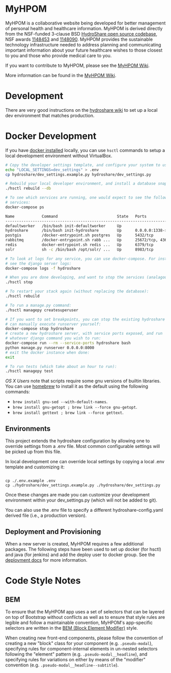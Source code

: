 MyHPOM
============

MyHPOM is a collaborative website being developed for better management of personal health and healthcare information. MyHPOM is derived directly from the NSF-funded 3-clause BSD [HydroShare open source codebase](https://github.com/hydroshare/hydroshare), NSF awards [1148453](https://www.nsf.gov/awardsearch/showAward?AWD_ID=1148453) and [1148090](https://www.nsf.gov/awardsearch/showAward?AWD_ID=1148090). MyHPOM provides the sustainable technology infrastructure needed to address planning and communicating important information about your future healthcare wishes to those closest to you and those who provide medical care to you.

If you want to contribute to MyHPOM, please see the [MyHPOM Wiki](https://github.com/SoftwareResearchInstitute/MyHPOM/wiki/).

More information can be found in the [MyHPOM Wiki](https://github.com/SoftwareResearchInstitute/MyHPOM/wiki/).

Development
===========

There are very good instructions on the [hydroshare
wiki](https://github.com/hydroshare/hydroshare/wiki/getting_started) to set up a
local dev environment that matches production.

Docker Development
==================

If you have [docker installed](https://www.docker.com/community-edition#/download) locally, you can use `hsctl` commands to setup a
local development environment without VirtualBox.

```bash
# Copy the developer settings template, and configure your system to use it:
echo "LOCAL_SETTINGS=dev_settings" > .env
cp hydroshare/dev_settings.example.py hydroshare/dev_settings.py

# Rebuild your local developer environment, and install a database snapshot:
./hsctl rebuild --db

# To see which services are running, one would expect to see the following
# services:
docker-compose ps

Name            Command                          State   Ports
-------------------------------------------------------------------------------------------------------
defaultworker   /bin/bash init-defaultworker     Up
hydroshare      /bin/bash init-hydroshare        Up      0.0.0.0:1338->2022/tcp, 0.0.0.0:8000->8000/tcp
postgis         /docker-entrypoint.sh postgres   Up      5432/tcp
rabbitmq        /docker-entrypoint.sh rabb ...   Up      25672/tcp, 4369/tcp, 5671/tcp, 5672/tcp
redis           docker-entrypoint.sh redis ...   Up      6379/tcp
solr            sh -c /bin/bash /opt/solr/ ...   Up      8983/tcp

# To look at logs for any service, you can use docker-compose. For instance to
# see the django server logs:
docker-compose logs -f hydroshare

# When you are done developing, and want to stop the services (analagous to docker-compose stop)
./hsctl stop

# To restart your stack again (without replacing the database):
./hsctl rebuild

# To run a manage.py command:
./hsctl managepy createsuperuser

# If you want to set breakpoints, you can stop the existing hydroshare you
# can manually execute runserver yourself:
docker-compose stop hydroshare
# create a new hydroshare server, with service ports exposed, and run
# whatever django command you wish to run:
docker-compose run --rm --service-ports hydroshare bash
python manage.py runserver 0.0.0.0:8000
# exit the docker instance when done:
exit

# To run tests (which take about an hour to run):
./hsctl managepy test
```

*OS X Users* note that scripts require some gnu versions of builtin libraries.
You can use [homebrew](https://brew.sh) to install it as the default using the
following commands:
 * `brew install gnu-sed --with-default-names`.
 * `brew install gnu-getopt ; brew link --force gnu-getopt`.
 * `brew install gettext ; brew link --force gettext`.

Environments
------------

This project extends the hydroshare configuration by allowing one to override
settings from a .env file. Most common configurable settings will be picked up
from this file.

In local development one can override local settings by copying a local .env
template and customizing it:

```shell

cp ./.env.example .env
cp ./hydroshare/dev_settings.example.py ./hydroshare/dev_settings.py
```

Once these changes are made you can customize your development environment
within your dev_settings.py (which will not be added to git).

You can also use the .env file to specify a different hydroshare-config.yaml
derived file (i.e., a production version).

Deployment and Provisioning
---------------------------

When a new server is created, MyHPOM requires a few additional packages. The
following steps have been used to set up docker (for hsctl) and java (for
jenkins) and add the deploy user to docker group. See the [deployment
docs](deploy/README.md) for more information.

Code Style Notes
================


BEM
---

To ensure that the MyHPOM app uses a set of selectors that can be layered
on top of Bootstrap without conflicts as well as to ensure that style
rules are legible and follow a maintainable convention, MyHPOM's app-specific
selectors are written in the [BEM (Block Element Modifier)](getbem.com) style.

When creating new front-end components, please follow the convention of
creating a new "block" class for your component (e.g. `.pseudo-modal`),
specifying rules for component-internal elements in un-nested selectors
following the "element" pattern (e.g. `.pseudo-modal__headline`),
and specifying rules for variations on either by means of the "modifier"
convention (e.g. `.pseudo-modal__headline--subtitle`).
